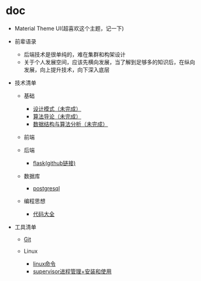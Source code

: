 # doc

+ Material Theme UI(超喜欢这个主题，记一下)

+ 前辈语录
   + 后端技术是很单纯的，难在集群和构架设计
   + 关于个人发展空间，应该先横向发展，当了解到足够多的知识后，在纵向发展，向上提升技术，向下深入底层

+ 技术清单
   + 基础
      + [设计模式（未完成）](基础/设计模式.md)
      + [算法导论（未完成）](基础/算法导论.md)
      + [数据结构与算法分析（未完成）](基础/数据结构与算法分析.md)

   + 前端

   + 后端
      + [flask(github链接)](https://github.com/shiyangqin/Qinsy/tree/master/flask)

   + 数据库
      + [postgresql](数据库/postgresql.md)

   + 编程思想
      + [代码大全](编程思想/代码大全/代码大全.md)

+ 工具清单
   
   + [Git](Git/Git.md)
   
   + Linux
      + [linux命令](Linux/linux命令.md)
      + [supervisor进程管理+安装和使用](Linux/supervisor.md)
